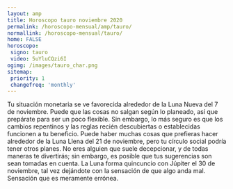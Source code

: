 ```yaml
---
layout: amp
title: Horoscopo tauro noviembre 2020 
permalink: /horoscopo-mensual/amp/tauro/
normallink: /horoscopo-mensual/tauro/
home: FALSE
horoscopo:
 signo: tauro
 video: 5uYluCQzi6I
ogimg: /images/tauro_char.png
sitemap:
 priority: 1
 changefreq: 'monthly'
---
```



Tu situación monetaria se ve favorecida alrededor de la Luna Nueva del 7 de noviembre. Puede que las cosas no salgan según lo planeado, así que prepárate para ser un poco flexible. Sin embargo, lo más seguro es que los cambios repentinos y las reglas recién descubiertas o establecidas funcionen a tu beneficio. Puede haber muchas cosas que prefieras hacer alrededor de la Luna Llena del 21 de noviembre, pero tu círculo social podría tener otros planes. No eres alguien que suele decepcionar, y de todas maneras te divertirás; sin embargo, es posible que tus sugerencias son sean tomadas en cuenta. La Luna forma quincuncio con Júpiter el 30 de noviembre, tal vez dejándote con la sensación de que algo anda mal. Sensación que es meramente errónea. 